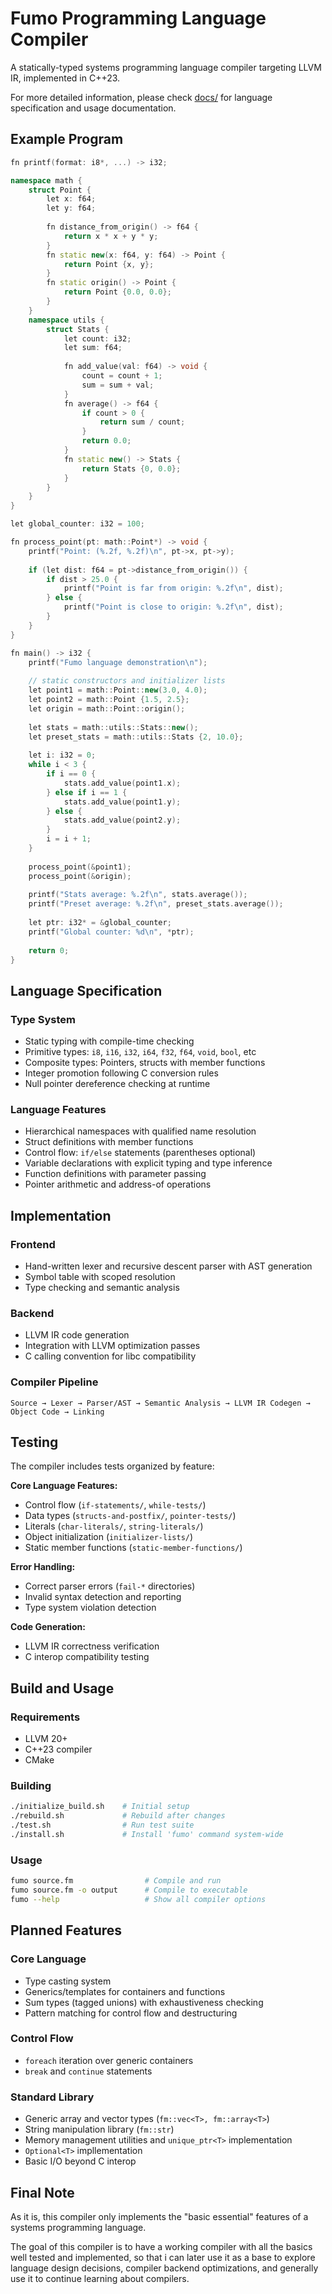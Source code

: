 # Fumo Programming Language Compiler

A statically-typed systems programming language compiler targeting LLVM IR, implemented in C++23.


For more detailed information, please check [docs/](docs/) for language specification and usage documentation.

## Example Program
```cpp
fn printf(format: i8*, ...) -> i32;

namespace math {
    struct Point {
        let x: f64;
        let y: f64;
        
        fn distance_from_origin() -> f64 {
            return x * x + y * y;
        }
        fn static new(x: f64, y: f64) -> Point {
            return Point {x, y};
        }
        fn static origin() -> Point {
            return Point {0.0, 0.0};
        }
    }
    namespace utils {
        struct Stats {
            let count: i32;
            let sum: f64;
            
            fn add_value(val: f64) -> void {
                count = count + 1;
                sum = sum + val;
            }
            fn average() -> f64 {
                if count > 0 {
                    return sum / count;
                }
                return 0.0;
            }
            fn static new() -> Stats {
                return Stats {0, 0.0};
            }
        }
    }
}

let global_counter: i32 = 100;

fn process_point(pt: math::Point*) -> void {
    printf("Point: (%.2f, %.2f)\n", pt->x, pt->y);
    
    if (let dist: f64 = pt->distance_from_origin()) {
        if dist > 25.0 {
            printf("Point is far from origin: %.2f\n", dist);
        } else {
            printf("Point is close to origin: %.2f\n", dist);
        }
    }
}

fn main() -> i32 {
    printf("Fumo language demonstration\n");
    
    // static constructors and initializer lists
    let point1 = math::Point::new(3.0, 4.0);
    let point2 = math::Point {1.5, 2.5};
    let origin = math::Point::origin();
    
    let stats = math::utils::Stats::new();
    let preset_stats = math::utils::Stats {2, 10.0};
    
    let i: i32 = 0;
    while i < 3 {
        if i == 0 {
            stats.add_value(point1.x);
        } else if i == 1 {
            stats.add_value(point1.y);
        } else {
            stats.add_value(point2.y);
        }
        i = i + 1;
    }
    
    process_point(&point1);
    process_point(&origin);
    
    printf("Stats average: %.2f\n", stats.average());
    printf("Preset average: %.2f\n", preset_stats.average());
    
    let ptr: i32* = &global_counter;
    printf("Global counter: %d\n", *ptr);
    
    return 0;
}
```
## Language Specification

### Type System
- Static typing with compile-time checking
- Primitive types: `i8`, `i16`, `i32`, `i64`, `f32`, `f64`, `void`, `bool`, etc
- Composite types: Pointers, structs with member functions
- Integer promotion following C conversion rules
- Null pointer dereference checking at runtime

### Language Features
- Hierarchical namespaces with qualified name resolution
- Struct definitions with member functions
- Control flow: `if/else` statements (parentheses optional)
- Variable declarations with explicit typing and type inference
- Function definitions with parameter passing
- Pointer arithmetic and address-of operations

## Implementation

### Frontend
- Hand-written lexer and recursive descent parser with AST generation
- Symbol table with scoped resolution
- Type checking and semantic analysis

### Backend
- LLVM IR code generation
- Integration with LLVM optimization passes
- C calling convention for libc compatibility

### Compiler Pipeline
```
Source → Lexer → Parser/AST → Semantic Analysis → LLVM IR Codegen → Object Code → Linking
```
## Testing
The compiler includes tests organized by feature:

**Core Language Features:**
- Control flow (`if-statements/`, `while-tests/`)
- Data types (`structs-and-postfix/`, `pointer-tests/`)
- Literals (`char-literals/`, `string-literals/`)
- Object initialization (`initializer-lists/`)
- Static member functions (`static-member-functions/`)

**Error Handling:**
- Correct parser errors (`fail-*` directories)
- Invalid syntax detection and reporting
- Type system violation detection

**Code Generation:**
- LLVM IR correctness verification
- C interop compatibility testing

## Build and Usage

### Requirements
- LLVM 20+
- C++23 compiler
- CMake

### Building
```bash
./initialize_build.sh    # Initial setup
./rebuild.sh             # Rebuild after changes
./test.sh                # Run test suite
./install.sh             # Install 'fumo' command system-wide
```

### Usage
```bash
fumo source.fm                # Compile and run
fumo source.fm -o output      # Compile to executable
fumo --help                   # Show all compiler options
```

## Planned Features

### Core Language
- Type casting system
- Generics/templates for containers and functions
- Sum types (tagged unions) with exhaustiveness checking
- Pattern matching for control flow and destructuring

### Control Flow
- `foreach` iteration over generic containers
- `break` and `continue` statements

### Standard Library
- Generic array and vector types (`fm::vec<T>, fm::array<T>`)
- String manipulation library (`fm::str`)
- Memory management utilities and `unique_ptr<T>` implementation
- `Optional<T>` impllementation
- Basic I/O beyond C interop

## Final Note

As it is, this compiler only implements the "basic essential" features of a systems programming language.

The goal of this compiler is to have a working compiler with all the basics well tested and implemented,
so that i can later use it as a base to explore language design decisions, compiler backend optimizations,
and generally use it to continue learning about compilers.
